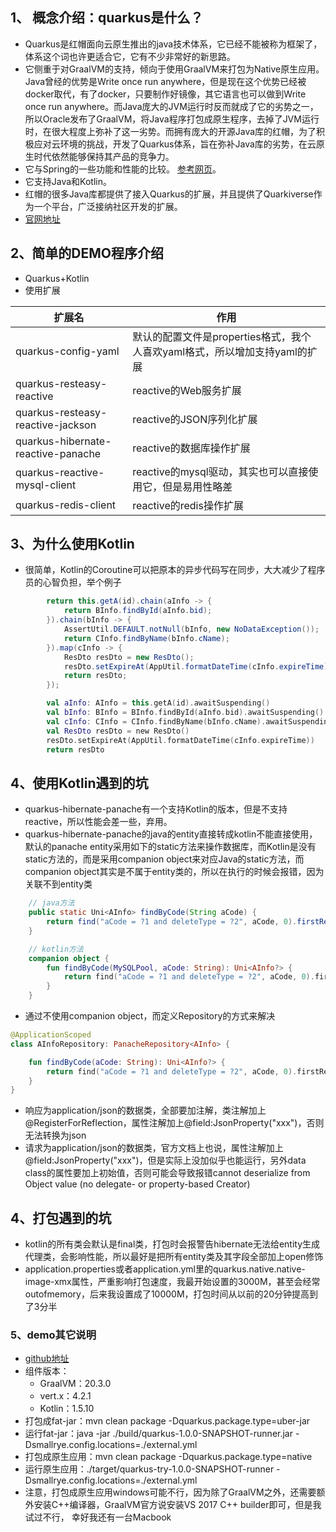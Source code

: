 ## 1、 概念介绍：quarkus是什么？
+ Quarkus是红帽面向云原生推出的java技术体系，它已经不能被称为框架了，体系这个词也许更适合它，它有不少非常好的新思路。
+ 它侧重于对GraalVM的支持，倾向于使用GraalVM来打包为Native原生应用。Java曾经的优势是Write once run anywhere，但是现在这个优势已经被docker取代，有了docker，只要制作好镜像，其它语言也可以做到Write once run anywhere。而Java庞大的JVM运行时反而就成了它的劣势之一，所以Oracle发布了GraalVM，将Java程序打包成原生程序，去掉了JVM运行时，在很大程度上弥补了这一劣势。而拥有庞大的开源Java库的红帽，为了积极应对云环境的挑战，开发了Quarkus体系，旨在弥补Java库的劣势，在云原生时代依然能够保持其产品的竞争力。
+ 它与Spring的一些功能和性能的比较。 [参考网页](https://simply-how.com/quarkus-vs-spring)。
+ 它支持Java和Kotlin。
+ 红帽的很多Java库都提供了接入Quarkus的扩展，并且提供了Quarkiverse作为一个平台，广泛接纳社区开发的扩展。
+ [官网地址](https://quarkus.io/)

## 2、简单的DEMO程序介绍
+ Quarkus+Kotlin
+ 使用扩展

|扩展名|作用|
|--|--|
|quarkus-config-yaml|默认的配置文件是properties格式，我个人喜欢yaml格式，所以增加支持yaml的扩展|
|quarkus-resteasy-reactive|reactive的Web服务扩展|
|quarkus-resteasy-reactive-jackson|reactive的JSON序列化扩展|
|quarkus-hibernate-reactive-panache|reactive的数据库操作扩展|
|quarkus-reactive-mysql-client|reactive的mysql驱动，其实也可以直接使用它，但是易用性略差|
|quarkus-redis-client|reactive的redis操作扩展|

## 3、为什么使用Kotlin
+ 很简单，Kotlin的Coroutine可以把原本的异步代码写在同步，大大减少了程序员的心智负担，举个例子

```java
        return this.getA(id).chain(aInfo -> {
            return BInfo.findById(aInfo.bid);
        }).chain(bInfo -> {
            AssertUtil.DEFAULT.notNull(bInfo, new NoDataException());
            return CInfo.findByName(bInfo.cName);
        }).map(cInfo -> {
            ResDto resDto = new ResDto();
            resDto.setExpireAt(AppUtil.formatDateTime(cInfo.expireTime));
            return resDto;
        });
```
```kotlin
        val aInfo: AInfo = this.getA(id).awaitSuspending()
        val bInfo: BInfo = BInfo.findById(aInfo.bid).awaitSuspending() ?: throw NoDataException()
        val cInfo: CInfo = CInfo.findByName(bInfo.cName).awaitSuspending()
        val ResDto resDto = new ResDto()
        resDto.setExpireAt(AppUtil.formatDateTime(cInfo.expireTime))
        return resDto
```

## 4、使用Kotlin遇到的坑
+ quarkus-hibernate-panache有一个支持Kotlin的版本，但是不支持reactive，所以性能会差一些，弃用。
+ quarkus-hibernate-panache的java的entity直接转成kotlin不能直接使用，默认的panache entity采用如下的static方法来操作数据库，而Kotlin是没有static方法的，而是采用companion object来对应Java的static方法，而companion object其实是不属于entity类的，所以在执行的时候会报错，因为关联不到entity类
```java
    // java方法
    public static Uni<AInfo> findByCode(String aCode) {
        return find("aCode = ?1 and deleteType = ?2", aCode, 0).firstResult();
    }
```
```kotlin
    // kotlin方法
    companion object {
        fun findByCode(MySQLPool, aCode: String): Uni<AInfo?> {
            return find("aCode = ?1 and deleteType = ?2", aCode, 0).firstResult();
        }
    }
```
+ 通过不使用companion object，而定义Repository的方式来解决
```kotlin
@ApplicationScoped
class AInfoRepository: PanacheRepository<AInfo> {

    fun findByCode(aCode: String): Uni<AInfo?> {
        return find("aCode = ?1 and deleteType = ?2", aCode, 0).firstResult()
    }
}
```
+ 响应为application/json的数据类，全部要加注解，类注解加上@RegisterForReflection，属性注解加上@field:JsonProperty("xxx")，否则无法转换为json
+ 请求为application/json的数据类，官方文档上也说，属性注解加上@field:JsonProperty("xxx")，但是实际上没加似乎也能运行，另外data class的属性要加上初始值，否则可能会导致报错cannot deserialize from Object value (no delegate- or property-based Creator)

## 4、打包遇到的坑
+ kotlin的所有类会默认是final类，打包时会报警告hibernate无法给entity生成代理类，会影响性能，所以最好是把所有entity类及其字段全部加上open修饰
+ application.properties或者application.yml里的quarkus.native.native-image-xmx属性，严重影响打包速度，我最开始设置的3000M，甚至会经常outofmemory，后来我设置成了10000M，打包时间从以前的20分钟提高到了3分半

### 5、demo其它说明
+ [github地址](https://github.com/aaavieri/quarkus-try.git)
+ 组件版本：
    * GraalVM：20.3.0
    * vert.x：4.2.1
    * Kotlin：1.5.10
+ 打包成fat-jar：mvn clean package -Dquarkus.package.type=uber-jar
+ 运行fat-jar：java -jar ./build/quarkus-1.0.0-SNAPSHOT-runner.jar -Dsmallrye.config.locations=./external.yml
+ 打包成原生应用：mvn clean package -Dquarkus.package.type=native
+ 运行原生应用：./target/quarkus-try-1.0.0-SNAPSHOT-runner -Dsmallrye.config.locations=./external.yml
+ 注意，打包成原生应用windows可能不行，因为除了GraalVM之外，还需要额外安装C++编译器，GraalVM官方说安装VS 2017 C++ builder即可，但是我试过不行，
  幸好我还有一台Macbook
